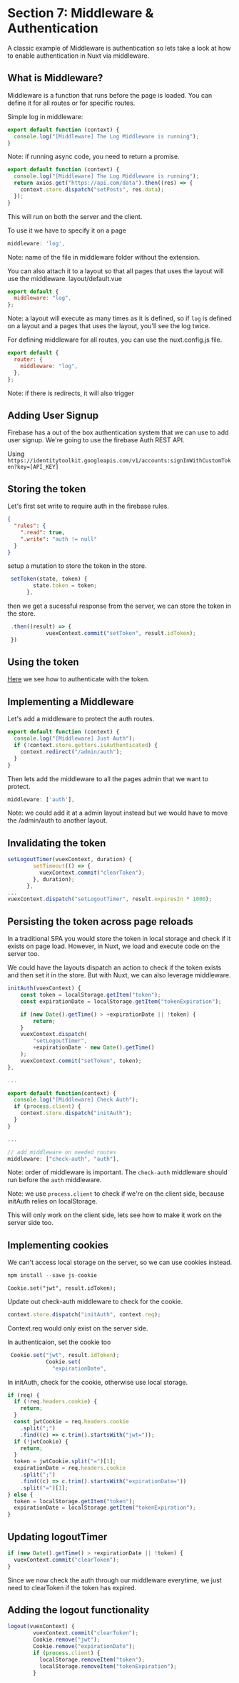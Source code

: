 # Section 7: Middleware & Authentication

A classic example of Middleware is authentication so lets take a look at how to enable authentication in Nuxt via middleware.

## What is Middleware?

Middleware is a function that runs before the page is loaded. You can define it for all routes or for specific routes.

Simple log in middleware:

```js
export default function (context) {
  console.log("[Middleware] The Log Middleware is running");
}
```

Note: if running async code, you need to return a promise.

```js
export default function (context) {
  console.log("[Middleware] The Log Middleware is running");
  return axios.get("https://api.com/data").then((res) => {
    context.store.dispatch("setPosts", res.data);
  });
}
```

This will run on both the server and the client.

To use it we have to specify it on a page

```js
middleware: 'log',
```

Note: name of the file in middleware folder without the extension.

You can also attach it to a layout so that all pages that uses the layout will use the middleware. layout/default.vue

```js
export default {
  middleware: "log",
};
```

Note: a layout will execute as many times as it is defined, so if `log` is defined on a layout and a pages that uses the layout, you'll see the log twice.

For defining middleware for all routes, you can use the nuxt.config.js file.

```js
export default {
  router: {
    middleware: "log",
  },
};
```

Note: if there is redirects, it will also trigger

## Adding User Signup

Firebase has a out of the box authentication system that we can use to add user signup. We're going to use the firebase Auth REST API.

Using
`https://identitytoolkit.googleapis.com/v1/accounts:signInWithCustomToken?key=[API_KEY]`

## Storing the token

Let's first set write to require auth in the firebase rules.

```json
{
  "rules": {
    ".read": true,
    ".write": "auth != null"
  }
}
```

setup a mutation to store the token in the store.

```js
 setToken(state, token) {
        state.token = token;
      },
```

then we get a sucessful response from the server, we can store the token in the store.

```js
 .then((result) => {
            vuexContext.commit("setToken", result.idToken);
 })
```

## Using the token

[Here](https://firebase.google.com/docs/database/rest/auth) we see how to authenticate with the token.

## Implementing a Middleware

Let's add a middleware to protect the auth routes.

```js
export default function (context) {
  console.log("[Middleware] Just Auth");
  if (!context.store.getters.isAuthenticated) {
    context.redirect("/admin/auth");
  }
}
```

Then lets add the middleware to all the pages admin that we want to protect.

```js
middleware: ['auth'],
```

Note: we could add it at a admin layout instead but we would have to move the /admin/auth to another layout.

## Invalidating the token

```js
setLogoutTimer(vuexContext, duration) {
        setTimeout(() => {
          vuexContext.commit("clearToken");
        }, duration);
      },
...
vuexContext.dispatch("setLogoutTimer", result.expiresIn * 1000);
```

## Persisting the token across page reloads

In a traditional SPA you would store the token in local storage and check if it exists on page load. However, in Nuxt, we load and execute code on the server too.

We could have the layouts dispatch an action to check if the token exists and then set it in the store. But with Nuxt, we can also leverage middleware.

```js
initAuth(vuexContext) {
    const token = localStorage.getItem("token");
    const expirationDate = localStorage.getItem("tokenExpiration");

    if (new Date().getTime() > +expirationDate || !token) {
        return;
    }
    vuexContext.dispatch(
        "setLogoutTimer",
        +expirationDate - new Date().getTime()
    );
    vuexContext.commit("setToken", token);
},

...

export default function(context) {
  console.log("[Middleware] Check Auth");
  if (process.client) {
    context.store.dispatch("initAuth");
  }
}

...

// add middleware on needed routes
middleware: ["check-auth", "auth"],
```

Note: order of middleware is important. The `check-auth` middleware should run before the `auth` middleware.

Note: we use `process.client` to check if we're on the client side, because initAuth relies on localStorage.

This will only work on the client side, lets see how to make it work on the server side too.

## Implementing cookies

We can't access local storage on the server, so we can use cookies instead.

```js
npm install --save js-cookie
```

```
Cookie.set("jwt", result.idToken);
```

Update out check-auth middleware to check for the cookie.

```js
context.store.dispatch("initAuth", context.req);
```

Context.req would only exist on the server side.

In authenticaion, set the cookie too

```js
 Cookie.set("jwt", result.idToken);
            Cookie.set(
              "expirationDate",
```

In initAuth, check for the cookie, otherwise use local storage.

```js
if (req) {
  if (!req.headers.cookie) {
    return;
  }
  const jwtCookie = req.headers.cookie
    .split(";")
    .find((c) => c.trim().startsWith("jwt="));
  if (!jwtCookie) {
    return;
  }
  token = jwtCookie.split("=")[1];
  expirationDate = req.headers.cookie
    .split(";")
    .find((c) => c.trim().startsWith("expirationDate="))
    .split("=")[1];
} else {
  token = localStorage.getItem("token");
  expirationDate = localStorage.getItem("tokenExpiration");
}
```

## Updating logoutTimer

```js
if (new Date().getTime() > +expirationDate || !token) {
  vuexContext.commit("clearToken");
}
```

Since we now check the auth through our middleware everytime, we just need to clearToken if the token has expired.

## Adding the logout functionality

```js
logout(vuexContext) {
        vuexContext.commit("clearToken");
        Cookie.remove("jwt");
        Cookie.remove("expirationDate");
        if (process.client) {
          localStorage.removeItem("token");
          localStorage.removeItem("tokenExpiration");
        }
```
